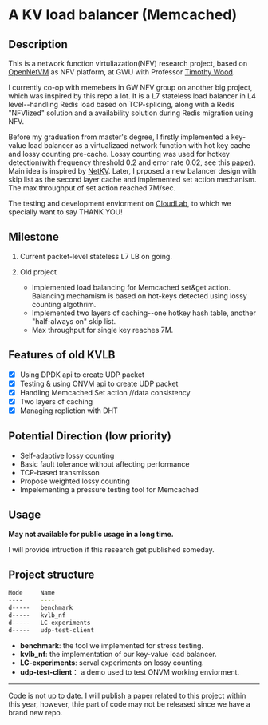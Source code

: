 # A KV load balancer (Memcached)

## Description

This is a network function virtuliazation(NFV) research project, based on [OpenNetVM](https://github.com/sdnfv/openNetVM) as NFV platform, at GWU with Professor [Timothy Wood](http://faculty.cs.gwu.edu/timwood/). 

I currently co-op with memebers in GW NFV group on another big project, which was inspired by this repo a lot. It is a L7 stateless load balancer in L4 level--handling Redis load based on TCP-splicing, along with a Redis "NFVlized" solution and a availability solution during Redis migration using NFV.

Before my graduation from master's degree, I firstly implemented a key-value load balancer as a virtualizaed network function with hot key cache and lossy counting pre-cache.  Lossy counting was used for hotkey detection(with frequency threshold 0.2 and error rate 0.02, see this [paper](https://micvog.files.wordpress.com/2015/06/approximate_freq_count_over_data_streams_vldb_2002.pdf)). Main idea is inspired by [NetKV](http://faculty.cs.gwu.edu/timwood/papers/16-ICAC-netkv.pdf). Later, I prposed a new balancer design with skip list as the second layer cache and implemented set action mechanism. The max throughput of set action reached 7M/sec.

The testing and development enviorment on [CloudLab](https://cloudlab.us/), to which we specially want to say THANK YOU!

## Milestone

  1. Current packet-level stateless L7 LB
      on going.
  
  2. Old project
      - Implemented load balancing for Memcached set&get action. Balancing mechamism is based on hot-keys detected using lossy counting algothrim.
      - Implemented two layers of caching--one hotkey hash table, another "half-always on" skip list.
      - Max throughput for single key reaches 7M.
  
  
    

## Features of old KVLB
  
  - [x] Using DPDK api to create UDP packet
  - [x] Testing & using ONVM api to create UDP packet
  - [x] Handling Memcached Set action //data consistency
  - [x] Two layers of caching
  - [x] Managing repliction with DHT

## Potential Direction (low priority)

  - Self-adaptive lossy counting
  - Basic fault tolerance without affecting performance
  - TCP-based transmisson
  - Propose weighted lossy counting
  - Impelementing a pressure testing tool for Memcached

## Usage

**May not available for public usage in a long time.**

I will provide intruction if this research get published someday.

## Project structure

``` bash
Mode     Name
----     ----
d-----   benchmark
d-----   kvlb_nf
d-----   LC-experiments
d-----   udp-test-client
```

- **benchmark**: the tool we implemented for stress testing.
- **kvlb_nf**: the implementation of our key-value load balancer.
- **LC-experiments**: serval experiments on lossy counting.
- **udp-test-client**： a demo used to test ONVM working enviorment.

----
Code is not up to date. I will publish a paper related to this project within this year, however, thie part of code may not be released since we have a brand new repo.
